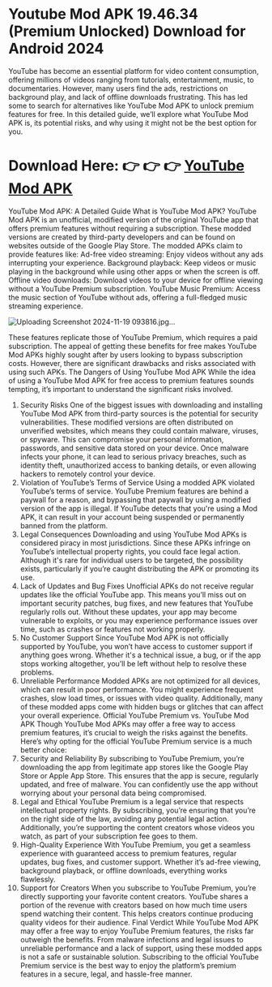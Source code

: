# Youtube Mod APK 19.46.34 (Premium Unlocked) Download for Android 2024
YouTube has become an essential platform for video content consumption, offering millions of videos ranging from tutorials, entertainment, music, to documentaries. However, many users find the ads, restrictions on background play, and lack of offline downloads frustrating. This has led some to search for alternatives like YouTube Mod APK to unlock premium features for free. In this detailed guide, we’ll explore what YouTube Mod APK is, its potential risks, and why using it might not be the best option for you.

# Download Here: 👉 👉 👉 <a href="https://bit.ly/4fphsbL">YouTube Mod APK</a>

YouTube Mod APK: A Detailed Guide
What is YouTube Mod APK?
YouTube Mod APK is an unofficial, modified version of the original YouTube app that offers premium features without requiring a subscription. These modded versions are created by third-party developers and can be found on websites outside of the Google Play Store. The modded APKs claim to provide features like:
Ad-free video streaming: Enjoy videos without any ads interrupting your experience.
Background playback: Keep videos or music playing in the background while using other apps or when the screen is off.
Offline video downloads: Download videos to your device for offline viewing without a YouTube Premium subscription.
YouTube Music Premium: Access the music section of YouTube without ads, offering a full-fledged music streaming experience.

![Uploading Screenshot 2024-11-19 093816.jpg…]()

These features replicate those of YouTube Premium, which requires a paid subscription. The appeal of getting these benefits for free makes YouTube Mod APKs highly sought after by users looking to bypass subscription costs. However, there are significant drawbacks and risks associated with using such APKs.
The Dangers of Using YouTube Mod APK
While the idea of using a YouTube Mod APK for free access to premium features sounds tempting, it’s important to understand the significant risks involved.
1. Security Risks
One of the biggest issues with downloading and installing YouTube Mod APK from third-party sources is the potential for security vulnerabilities. These modified versions are often distributed on unverified websites, which means they could contain malware, viruses, or spyware. This can compromise your personal information, passwords, and sensitive data stored on your device.
Once malware infects your phone, it can lead to serious privacy breaches, such as identity theft, unauthorized access to banking details, or even allowing hackers to remotely control your device.
2. Violation of YouTube’s Terms of Service
Using a modded APK violated YouTube’s terms of service. YouTube Premium features are behind a paywall for a reason, and bypassing that paywall by using a modified version of the app is illegal. If YouTube detects that you're using a Mod APK, it can result in your account being suspended or permanently banned from the platform.
3. Legal Consequences
Downloading and using YouTube Mod APKs is considered piracy in most jurisdictions. Since these APKs infringe on YouTube’s intellectual property rights, you could face legal action. Although it's rare for individual users to be targeted, the possibility exists, particularly if you’re caught distributing the APK or promoting its use.
4. Lack of Updates and Bug Fixes
Unofficial APKs do not receive regular updates like the official YouTube app. This means you’ll miss out on important security patches, bug fixes, and new features that YouTube regularly rolls out. Without these updates, your app may become vulnerable to exploits, or you may experience performance issues over time, such as crashes or features not working properly.
5. No Customer Support
Since YouTube Mod APK is not officially supported by YouTube, you won’t have access to customer support if anything goes wrong. Whether it's a technical issue, a bug, or if the app stops working altogether, you’ll be left without help to resolve these problems.
6. Unreliable Performance
Modded APKs are not optimized for all devices, which can result in poor performance. You might experience frequent crashes, slow load times, or issues with video quality. Additionally, many of these modded apps come with hidden bugs or glitches that can affect your overall experience.
Official YouTube Premium vs. YouTube Mod APK
Though YouTube Mod APKs may offer a free way to access premium features, it’s crucial to weigh the risks against the benefits. Here’s why opting for the official YouTube Premium service is a much better choice:
1. Security and Reliability
By subscribing to YouTube Premium, you’re downloading the app from legitimate app stores like the Google Play Store or Apple App Store. This ensures that the app is secure, regularly updated, and free of malware. You can confidently use the app without worrying about your personal data being compromised.
2. Legal and Ethical
YouTube Premium is a legal service that respects intellectual property rights. By subscribing, you’re ensuring that you’re on the right side of the law, avoiding any potential legal action. Additionally, you’re supporting the content creators whose videos you watch, as part of your subscription fee goes to them.
3. High-Quality Experience
With YouTube Premium, you get a seamless experience with guaranteed access to premium features, regular updates, bug fixes, and customer support. Whether it’s ad-free viewing, background playback, or offline downloads, everything works flawlessly.
4. Support for Creators
When you subscribe to YouTube Premium, you’re directly supporting your favorite content creators. YouTube shares a portion of the revenue with creators based on how much time users spend watching their content. This helps creators continue producing quality videos for their audience.
Final Verdict
While YouTube Mod APK may offer a free way to enjoy YouTube Premium features, the risks far outweigh the benefits. From malware infections and legal issues to unreliable performance and a lack of support, using these modded apps is not a safe or sustainable solution. Subscribing to the official YouTube Premium service is the best way to enjoy the platform’s premium features in a secure, legal, and hassle-free manner.

